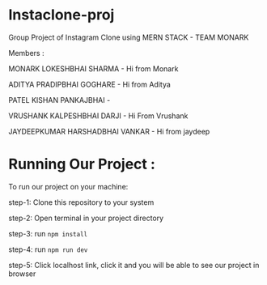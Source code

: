 # Instaclone-proj
Group Project of Instagram Clone using MERN STACK - TEAM MONARK

Members :

  MONARK LOKESHBHAI SHARMA - Hi from Monark
  
  ADITYA PRADIPBHAI GOGHARE - Hi from Aditya
  
  PATEL KISHAN PANKAJBHAI - 
  
  VRUSHANK KALPESHBHAI DARJI - Hi From Vrushank
  
  JAYDEEPKUMAR HARSHADBHAI VANKAR -  Hi from jaydeep




# Running Our Project :

To run our project on your machine:

step-1: Clone this repository to your system

step-2: Open terminal in your project directory

step-3: run <code>npm install</code>

step-4: run <code>npm run dev</code>

step-5: Click localhost link, click it and you will be able to see our project in browser

